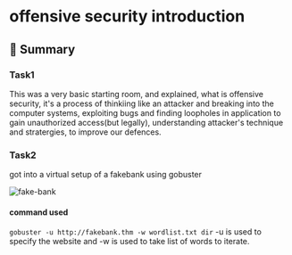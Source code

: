 # offensive security introduction

## 📝 Summary
### Task1
This was a very basic starting room, and explained, what is offensive security, it's a process of thinkiing like an attacker and breaking into the computer systems, exploiting bugs and finding loopholes in application to gain unauthorized access(but legally), understanding attacker's technique and stratergies, to improve our defences.
### Task2
got into a virtual setup of a fakebank using gobuster

![fake-bank](../images/fake-bank.png)

#### command used
`gobuster -u http://fakebank.thm -w wordlist.txt dir` 
-u is used to specify the website and -w is used to take list of words to iterate.

